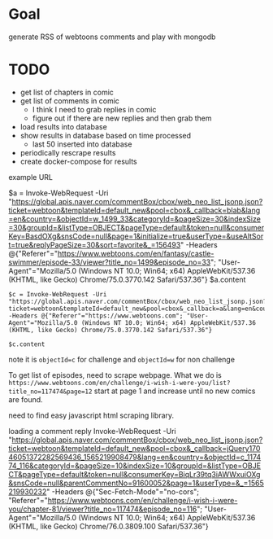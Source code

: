 # Goal
generate RSS of webtoons comments and play with mongodb

# TODO

* get list of chapters in comic
* get list of comments in comic
    * I think I need to grab replies in comic
    * figure out if there are new replies and then grab them
* load results into database
* show results in database based on time processed
    * last 50 inserted into database
* periodically rescrape results
* create docker-compose for results


example URL

$a = Invoke-WebRequest -Uri "https://global.apis.naver.com/commentBox/cbox/web_neo_list_jsonp.json?ticket=webtoon&templateId=default_new&pool=cbox&_callback=blab&lang=en&country=&objectId=w_1499_33&categoryId=&pageSize=30&indexSize=30&groupId=&listType=OBJECT&pageType=default&token=null&consumerKey=BasdOXg&snsCode=null&page=1&initialize=true&userType=&useAltSort=true&replyPageSize=30&sort=favorite&_=156493" -Headers @{"Referer"="https://www.webtoons.com/en/fantasy/castle-swimmer/episode-33/viewer?title_no=1499&episode_no=33"; "User-Agent"="Mozilla/5.0 (Windows NT 10.0; Win64; x64) AppleWebKit/537.36 (KHTML, like Gecko) Chrome/75.0.3770.142 Safari/537.36"}
$a.content


```
$c = Invoke-WebRequest -Uri "https://global.apis.naver.com/commentBox/cbox/web_neo_list_jsonp.json?ticket=webtoon&templateId=default_new&pool=cbox&_callback=a&lang=en&country=&objectId=c_117474_116&categoryId=&pageSize=30&indexSize=30&groupId=&listType=OBJECT&pageType=default&token=null&consumerKey=BasdOXg&snsCode=null&page=1&initialize=true&userType=&useAltSort=true&replyPageSize=30&sort=favorite&_=156493" -Headers @{"Referer"="https://www.webtoons.com"; "User-Agent"="Mozilla/5.0 (Windows NT 10.0; Win64; x64) AppleWebKit/537.36 (KHTML, like Gecko) Chrome/75.0.3770.142 Safari/537.36"}

$c.content
```
note it is `objectId=c` for challenge and `objectId=w` for non challenge


To get list of episodes, need to scrape webpage.
What we do is `https://www.webtoons.com/en/challenge/i-wish-i-were-you/list?title_no=117474&page=12` start at page 1 and increase until no new comics are found.

need to find easy javascript html scraping library.


loading a comment reply
Invoke-WebRequest -Uri "https://global.apis.naver.com/commentBox/cbox/web_neo_list_jsonp.json?ticket=webtoon&templateId=default_new&pool=cbox&_callback=jQuery17046051372282569436_1565219908479&lang=en&country=&objectId=c_117474_116&categoryId=&pageSize=10&indexSize=10&groupId=&listType=OBJECT&pageType=default&token=null&consumerKey=BiqLr39tq3iAWWxuiOXg&snsCode=null&parentCommentNo=91600052&page=1&userType=&_=1565219930232" -Headers @{"Sec-Fetch-Mode"="no-cors"; "Referer"="https://www.webtoons.com/en/challenge/i-wish-i-were-you/chapter-81/viewer?title_no=117474&episode_no=116"; "User-Agent"="Mozilla/5.0 (Windows NT 10.0; Win64; x64) AppleWebKit/537.36 (KHTML, like Gecko) Chrome/76.0.3809.100 Safari/537.36"}